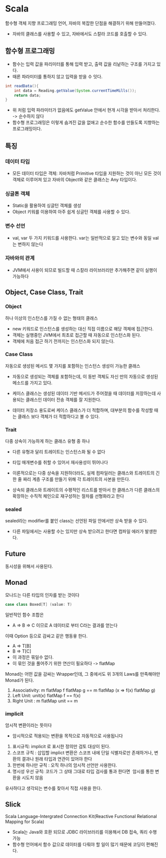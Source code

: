 # Scala

함수형 객체 지향 프로그래밍 언어, 자바의 복잡한 단점을 해결하기 위해 만들어졌다.

- 자바의 클래스를 사용할 수 있고, 자바에서도 스칼라 코드를 호출할 수 있다.

## 함수형 프로그래밍

- 함수는 입력 값을 파리미터를 통해 입력 받고, 출력 값을 리넡하는 구조를 가지고 있다.
- 때론 파라미터를 통하지 않고 입력을 받을 수 잇다.

```java
int readData(){
    int data = Reading.getValue(System.currentTimeMills());
    return data;
}
```

- 위 처럼 입력 파라미터가 없음에도 getValue 안에서 현개 시각을 받아서 처리한다. -> 순수하지 않다
- 함수형 프로그래밍은 이렇게 숨겨진 값을 없애고 순수한 함수를 만들도록 지향하는 프로그래밍이다.

## 특징

### 데이터 타입

- 모든 데이터 타입은 객체: 자바처럼 Primitive 타입을 지원하는 것이 아닌 모든 것이 객체로 이루어져 있고 자바의 Object와 같은 클래스는 Any 타입이다.

### 싱글톤 객체

- Static을 활용하여 싱글턴 객체를 생성
- Object 키워를 이용하여 아주 쉽게 싱글턴 객체를 사용할 수 있다.

### 변수 선언

- val, var 두 가지 키워드를 사용한다. var는 일반적으로 알고 있는 변수와 동일 val는 변하지 않는다

### 자바와의 관계

- JVM에서 사용이 되므로 빌드할 때 스칼라 라이브러리만 추가해주면 같이 실행이 가능하다

## Object, Case Class, Trait

### Object

하나 이상의 인스턴스를 가질 수 없는 형태의 클래스

- new 키워드로 인스턴스를 생성하는 대신 직접 이름으로 해당 객체에 접근한다.
- 객체는 실행중인 JVM에서 최초로 접근할 때 자동으로 인스턴스화 된다.
- 객체에 처음 접근 하기 전까지는 인스턴스화 되지 않는다.

### Case Class

자동으로 생성된 메서드 몇 가지를 포함하는 인스턴스 생성이 가능한 클래스

- 자동으로 생성되는 객체를 포함하는데, 이 동반 객체도 자신 만의 자동으로 생성된 메소드를 가지고 있다.

- 케이스 클래스는 생성된 데이터 기반 메서드가 주어졌을 때 데이터를 저장하는데 사용되는 클래스인 데이터 전송 객체를 잘 지원한다.
- 데이터 저장소 용도로써 케이스 클래스가 더 적합하며, 대부분의 함수를 작성할 때는 클래스 보다 객체가 더 적합하다고 볼 수 있다.

### Trait

다중 상속이 가능하게 하는 클래스 유형 중 하나

- 다른 유형과 달리 트레이트는 인스턴스화 될 수 없다

- 타입 매개변수를 취할 수 있어서 재사용성이 뛰어나다
- 이론적으로는 다중 상속을 지원하더라도, 실제 컴파일러는 클래스와 트레이트의 긴 한 줄 짜리 계층 구조를 만들기 위해 각 트레이트의 사본을 만든다.
- 상속되 클래스와 트레이트의 수평적인 리스트를 받아서 한 클래스가 다른 클래스의 확장하는 수직적 체인으로 재구성하는 절차를 선형화라고 한다

### sealed

sealed라는 modifier를 붙인 class는 선언된 파일 안에서만 상속 받을 수 있다.

- 다른 파일에서는 사용할 수는 있지만 상속 받으려고 한다면 컴파일 에러가 발생한다.

## Future

동시성을 위해서 사용된다.

## Monad

모나드는 다른 타입의 인자를 받는 것이다

```Scala
case class Boxed[T] (value: T)
```

일반적인 함수 조합은

- A => B => C 이므로 A 데이터로 부터 C라는 결과를 얻는다

이때 Option 등으로 감싸고 같은 행동읗 한다.

- A => T[B]
- B => T[C]
- 이 과정은 묶일수 없다.
- 이 묶인 것을 풀어주기 위한 연산이 필요하다 -> flatMap

Monad는 어떤 값을 감싸는 Wrapper인데, 그 중에서도 위 3개의 Laws를 만족해야만 Monad가 된다.

1. Associativity: m flatMap f flatMap g == m flatMap (x => f(x) flatMap g)
2. Left Unit: unit(x) flatMap f == f(x)
3. Right Unit : m flatMap unit == m

### implicit

암시적 변환이라는 뜻이다

- 암시적으로 적용되는 변환을 목적으로 자동적으로 사용됩니다

1. 표시규칙: implicit 로 표시한 정의만 검토 대상이 된다.
2. 스코프 규칙 : 삽입할 implict 변환은 스코프 내에 단일 식별자로만 존재하거나, 변환의 결과나 원래 타입과 연관이 있어야 한다
3. 한번에 하나만 규칙 : 오직 하나의 암시적 선언만 사용한다.
4. 명시성 우선 규칙: 코드가 그 상태 그대로 타입 검사를 통과 한다면  암시를 통한 변환을 시도치 않음

유사하다고 생각되는 변수를 찾아서 직접 사용을 한다.

## Slick

Scala Language-Intergrated Connection Kit(Reactive Functional Relational Mapping for Scala)

- Scala는 Java와 호환 되므로 JDBC 라이브러리를 이용해서 DB 접속, 쿼리 수행 가능
- 함수형 언어에서 함수 값으로 데이터를 다뤄야 할 일이 많기 때문에 코딩이 편해진다.
